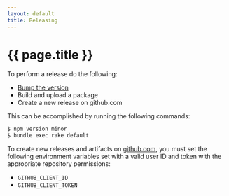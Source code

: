 ```yaml
---
layout: default
title: Releasing
---
```


# {{ page.title }}

To perform a release do the following:

* [Bump the version][npm-version]
* Build and upload a package
* Create a new release on github.com

This can be accomplished by running the following commands:

```bash
$ npm version minor
$ bundle exec rake default
```

To create new releases and artifacts on [github.com], you must set the following environment variables set with a valid user ID and token with the appropriate repository permissions:

* `GITHUB_CLIENT_ID`
* `GITHUB_CLIENT_TOKEN`

[npm-version]: https://docs.npmjs.com/cli/version
[github.com]: https://www.github.com
